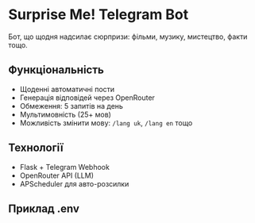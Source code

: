 # Surprise Me! Telegram Bot

Бот, що щодня надсилає сюрпризи: фільми, музику, мистецтво, факти тощо.

## Функціональність
- Щоденні автоматичні пости
- Генерація відповідей через OpenRouter
- Обмеження: 5 запитів на день
- Мультимовність (25+ мов)
- Можливість змінити мову: `/lang uk`, `/lang en` тощо

## Технології
- Flask + Telegram Webhook
- OpenRouter API (LLM)
- APScheduler для авто-розсилки

## Приклад .env
